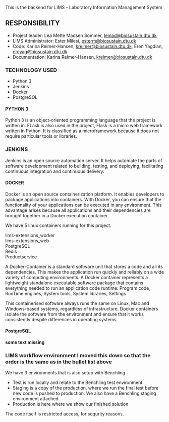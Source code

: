 This is the backend for LIMS - Laboratory Information Management System
 
## RESPONSIBILITY
- Project leader: Lea Mette Madsen Sommer, lemad@biosustain.dtu.dk
- LIMS Administrator: Ester Milesi, esterm@biosustain.dtu.dk
- Code: Karina Reimer-Hansen, kreimer@biosustain.dtu.dk, Eren Yagdian, ereyag@biosustain.dtu.dk
- Documentation: Karina Reimer-Hansen, kreimer@biosustain.dtu.dk
 
### TECHNOLOGY USED
- Python 3
- Jenkins
- Docker
- PostgreSQL
 
#### PYTHON 3
Python 3 is an object-oriented programming language that the project is written in.
FLask is also used in the project, Flask is a micro web framework written in Python. It is classified as a microframework because it does not require particular tools or libraries.
 
### JENKINS
Jenkins is an open source automation server. It helps automate the parts of software development related to building, testing, and deploying, facilitating continuous integration and continuous delivery.
 
#### DOCKER
Docker is an open source containerization platform.
It enables developers to package applications into containers.
With Docker, you can ensure that the functionality of your applications can be executed in any environment. This advantage arises because all applications and their dependencies are brought together in a Docker execution container.
 
We have 5 linux containers running for this project.
 
lims-extensions_worker               
lims-extensions_web          
PostgreSQL                  
Redis            
Productservice
 
A Docker-Container is a standard software unit that stores a code and all its dependencies. This makes the application run quickly and reliably on a wide variety of computing environments. A Docker container represents a lightweight standalone executable software package that contains everything needed to run an application code runtime: Program code, RunTime engines, System tools, System libraries, Settings
 
This containerised software always runs the same on Linux, Mac and Windows-based systems, regardless of infrastructure. Docker containers isolate the software from the environment and ensure that it works consistently despite differences in operating systems.

#### PostgreSQL
**some text missing**

### LIMS workflow environment **I moved this down so that the order is the same as in the bullet list above**
 
We have 3 environments that is also setup with Benchling
- Test is run locally and relate to the Benchling test environment
- Staging is a copy of the production, where we run the final test before new code is pushed to production. We also have a Benchling staging environment attached.
- Production is here where we show our finished solution
 
The code itself is restricted access, for sequrity reasons.
 
